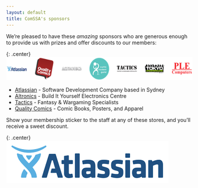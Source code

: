 ```yaml
---
layout: default
title: ComSSA's sponsors
---
```




We’re pleased to have these _amazing_ sponsors who are generous enough
to provide us with prizes and offer discounts to our members:

{: .center}
![Sponsor Logos](../images/sponsors.png)

  * [Atlassian] - Software Development Company based in Sydney
  * [Altronics] - Build It Yourself Electronics Centre
  * [Tactics] - Fantasy & Wargaming Specialists
  * [Quality Comics] - Comic Books, Posters, and Apparel

Show your membership sticker to the staff at any of these stores, and
you’ll receive a sweet discount.

{: .center}
![Atlassian Logo](../images/atlas.png)


[Altronics]: http://www.altronics.com.au/
[Tactics]: http://www.tactics.net.au/
[Quality Comics]: https://www.facebook.com/qualitycomics
[Princess Margaret Hospital Foundation]: https://pmhfoundation.com/
[University Computer Club]: https://www.ucc.asn.au/
[ECE]: http://ece.curtin.edu.au/
[Atlassian]: https://www.atlassian.com/
[best]: http://www.brw.com.au/lists/best-places-to-work/2015/
